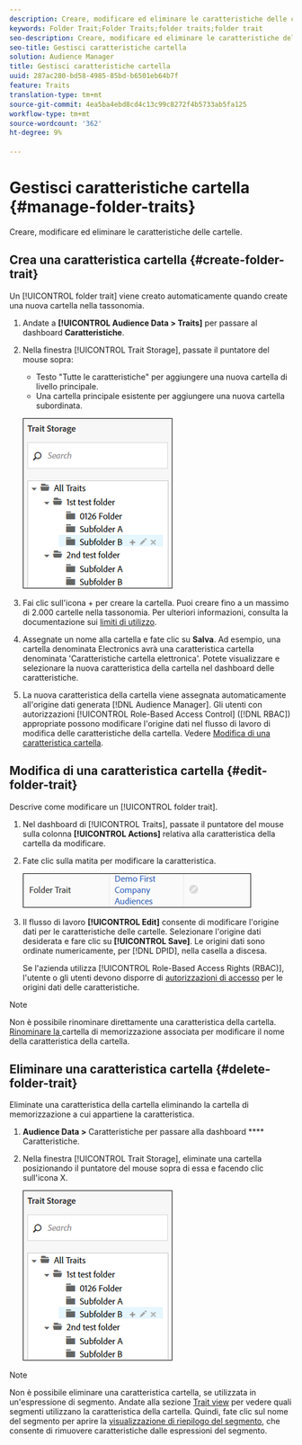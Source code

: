 ```yaml
---
description: Creare, modificare ed eliminare le caratteristiche delle cartelle.
keywords: Folder Trait;Folder Traits;folder traits;folder trait
seo-description: Creare, modificare ed eliminare le caratteristiche delle cartelle.
seo-title: Gestisci caratteristiche cartella
solution: Audience Manager
title: Gestisci caratteristiche cartella
uuid: 287ac280-bd58-4985-85bd-b6501eb64b7f
feature: Traits
translation-type: tm+mt
source-git-commit: 4ea5ba4ebd8cd4c13c99c8272f4b5733ab5fa125
workflow-type: tm+mt
source-wordcount: '362'
ht-degree: 9%

---
```



# Gestisci caratteristiche cartella {#manage-folder-traits}

Creare, modificare ed eliminare le caratteristiche delle cartelle.

## Crea una caratteristica cartella {#create-folder-trait}

Un [!UICONTROL folder trait] viene creato automaticamente quando create una nuova cartella nella tassonomia.

<!-- create-folder-trait.xml -->

1. Andate a **[!UICONTROL Audience Data > Traits]** per passare al dashboard **Caratteristiche**.
1. Nella finestra [!UICONTROL Trait Storage], passate il puntatore del mouse sopra:

   * Testo &quot;Tutte le caratteristiche&quot; per aggiungere una nuova cartella di livello principale.
   * Una cartella principale esistente per aggiungere una nuova cartella subordinata.

   ![](assets/folder_traits_create.PNG)

1. Fai clic sull&#39;icona + per creare la cartella. Puoi creare fino a un massimo di 2.000 cartelle nella tassonomia. Per ulteriori informazioni, consulta la documentazione sui [limiti di utilizzo](../../features/administration/usage-limits.md).
1. Assegnate un nome alla cartella e fate clic su **Salva**. Ad esempio, una cartella denominata Electronics avrà una caratteristica cartella denominata &#39;Caratteristiche cartella elettronica&#39;. Potete visualizzare e selezionare la nuova caratteristica della cartella nel dashboard delle caratteristiche.
1. La nuova caratteristica della cartella viene assegnata automaticamente all&#39;origine dati generata [!DNL Audience Manager]. Gli utenti con autorizzazioni [!UICONTROL Role-Based Access Control] ([!DNL RBAC]) appropriate possono modificare l&#39;origine dati nel flusso di lavoro di modifica delle caratteristiche della cartella. Vedere [Modifica di una caratteristica cartella](../../features/traits/manage-folder-traits.md#edit-folder-trait).

## Modifica di una caratteristica cartella {#edit-folder-trait}

Descrive come modificare un [!UICONTROL folder trait].

<!-- edit-folder-trait.xml -->

1. Nel dashboard di [!UICONTROL Traits], passate il puntatore del mouse sulla colonna **[!UICONTROL Actions]** relativa alla caratteristica della cartella da modificare.
1. Fate clic sulla matita per modificare la caratteristica.

   ![](assets/folder_traits_edit_border.png)

1. Il flusso di lavoro **[!UICONTROL Edit]** consente di modificare l&#39;origine dati per le caratteristiche delle cartelle. Selezionare l&#39;origine dati desiderata e fare clic su **[!UICONTROL Save]**. Le origini dati sono ordinate numericamente, per [!DNL DPID], nella casella a discesa.

   Se l&#39;azienda utilizza [!UICONTROL Role-Based Access Rights (RBAC)], l&#39;utente o gli utenti devono disporre di [autorizzazioni di accesso](../../features/traits/about-folder-traits.md#role-based-access-controls) per le origini dati delle caratteristiche.

>[!NOTE]
>
>Non è possibile rinominare direttamente una caratteristica della cartella. [Rinominare la ](../../features/traits/trait-storage.md#rename-delete-trait-storage-folder) cartella di memorizzazione associata per modificare il nome della caratteristica della cartella.

## Eliminare una caratteristica cartella {#delete-folder-trait}

Eliminate una caratteristica della cartella eliminando la cartella di memorizzazione a cui appartiene la caratteristica.

<!-- delete-folder-trait.xml -->

1. **Audience Data >** Caratteristiche per passare alla dashboard  **** Caratteristiche.
1. Nella finestra [!UICONTROL Trait Storage], eliminate una cartella posizionando il puntatore del mouse sopra di essa e facendo clic sull&#39;icona X.

   ![Risultato del passaggio](assets/folder_traits_create.PNG)

>[!NOTE]
>
>Non è possibile eliminare una caratteristica cartella, se utilizzata in un&#39;espressione di segmento. Andate alla sezione [Trait view](../../features/traits/trait-details-page.md) per vedere quali segmenti utilizzano la caratteristica della cartella. Quindi, fate clic sul nome del segmento per aprire la [visualizzazione di riepilogo del segmento](../../features/segments/segment-summary-view.md), che consente di rimuovere caratteristiche dalle espressioni del segmento.
